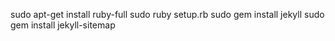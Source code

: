 sudo apt-get install ruby-full
sudo ruby setup.rb
sudo gem install jekyll
sudo gem install jekyll-sitemap

